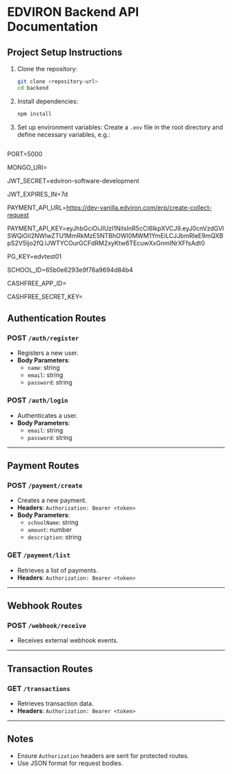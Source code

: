 # EDVIRON Backend API Documentation

## Project Setup Instructions

1. Clone the repository:
    ```bash
    git clone <repository-url>
    cd backend
    ```

2. Install dependencies:
    ```bash
    npm install
    ```

3. Set up environment variables:
    Create a `.env` file in the root directory and define necessary variables, e.g.:
    ```env
    
PORT=5000

MONGO_URI=<your-mongodb-url>

JWT_SECRET=edviron-software-development

JWT_EXPIRES_IN=7d

PAYMENT_API_URL=https://dev-vanilla.edviron.com/erp/create-collect-request

PAYMENT_API_KEY=eyJhbGciOiJIUzI1NiIsInR5cCI6IkpXVCJ9.eyJ0cnVzdGVlSWQiOiI2NWIwZTU1MmRkMzE5NTBhOWI0MWM1YmEiLCJJbmRleE9mQXBpS2V5Ijo2fQ.IJWTYCOurGCFdRM2xyKtw6TEcuwXxGnmINrXFfsAdt0

PG_KEY=edvtest01

SCHOOL_ID=65b0e6293e9f76a9694d84b4

CASHFREE_APP_ID=<your-cashfree-app-id>

CASHFREE_SECRET_KEY=<your-cashfree-secret-key>

## Authentication Routes

### POST `/auth/register`
- Registers a new user.
- **Body Parameters**:
    - `name`: string
    - `email`: string
    - `password`: string

### POST `/auth/login`
- Authenticates a user.
- **Body Parameters**:
    - `email`: string
    - `password`: string

---

## Payment Routes

### POST `/payment/create`
- Creates a new payment.
- **Headers**: `Authorization: Bearer <token>`
- **Body Parameters**:
    - `schoolName`: string
    - `amount`: number
    - `description`: string

### GET `/payment/list`
- Retrieves a list of payments.
- **Headers**: `Authorization: Bearer <token>`

---

## Webhook Routes

### POST `/webhook/receive`
- Receives external webhook events.

---

## Transaction Routes

### GET `/transactions`
- Retrieves transaction data.
- **Headers**: `Authorization: Bearer <token>`

---

## Notes
- Ensure `Authorization` headers are sent for protected routes.
- Use JSON format for request bodies.
